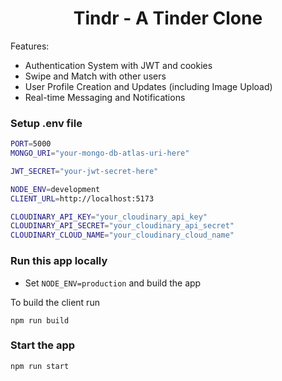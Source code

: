 <h1 align="center">Tindr - A Tinder Clone</h1>

Features:

- Authentication System with JWT and cookies
- Swipe and Match with other users
- User Profile Creation and Updates (including Image Upload)
- Real-time Messaging and Notifications

### Setup .env file

```bash
PORT=5000
MONGO_URI="your-mongo-db-atlas-uri-here"

JWT_SECRET="your-jwt-secret-here"

NODE_ENV=development
CLIENT_URL=http://localhost:5173

CLOUDINARY_API_KEY="your_cloudinary_api_key"
CLOUDINARY_API_SECRET="your_cloudinary_api_secret"
CLOUDINARY_CLOUD_NAME="your_cloudinary_cloud_name"

```

### Run this app locally

- Set `NODE_ENV=production` and build the app

To build the client run

```shell
npm run build
```

### Start the app

```shell
npm run start
```
